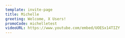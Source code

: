 ```yaml
---
template: invite-page
title: Michelle
greeting: Welcome, X Users!
promoCode: michelletest
videoURL: https://www.youtube.com/embed/UOESx14TIZY
---
```


